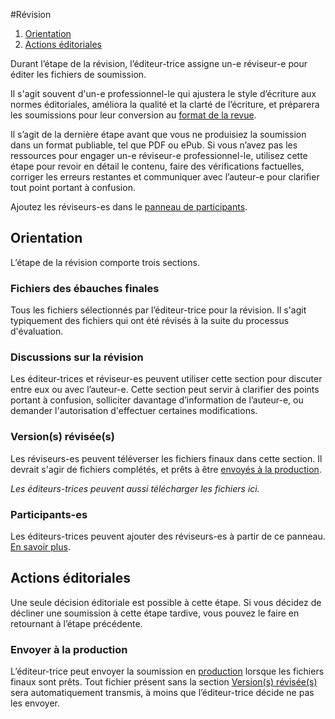 #Révision

1. [Orientation](copyediting#orientation)
1. [Actions éditoriales](copyediting#editorial-actions)

Durant l’étape de la révision, l’éditeur-trice assigne un-e réviseur-e pour éditer les fichiers de soumission.

Il s'agit souvent d'un-e professionnel-le qui ajustera le style d’écriture aux normes éditoriales, améliora la qualité et la clarté de l’écriture, et préparera les soumissions pour leur conversion au [format de la revue](production).

Il s’agit de la dernière étape avant que vous ne produisiez la soumission dans un format publiable, tel que PDF ou ePub. Si vous n’avez pas les ressources pour engager un-e réviseur-e professionnel-le, utilisez cette étape pour revoir en détail le contenu, faire des vérifications factuelles, corriger les erreurs restantes et communiquer avec l’auteur-e pour clarifier tout point portant à confusion.

Ajoutez les réviseurs-es dans le [panneau de participants](../editorial-workflow#participants).

## <a name="orientation"></a>Orientation

L’étape de la révision comporte trois sections.

### <a name="draft-files"></a>Fichiers des ébauches finales

Tous les fichiers sélectionnés par l’éditeur-trice pour la révision. Il s'agit typiquement des fichiers qui ont été révisés à la suite du processus d'évaluation.

### <a name="copyediting-discussions"></a>Discussions sur la révision

Les éditeur-trices et réviseur-es peuvent utiliser cette section pour discuter entre eux ou avec l’auteur-e. Cette section peut servir à clarifier des points portant à confusion, solliciter davantage d’information de l’auteur-e, ou demander l'autorisation d'effectuer certaines modifications.

### <a name="copyedited"></a>Version(s) révisée(s)

Les réviseurs-es peuvent téléverser les fichiers finaux dans cette section. Il devrait s'agir de fichiers complétés, et prêts à être [envoyés à la production](copyediting#editorial-actions).

*Les éditeurs-trices peuvent aussi télécharger les fichiers ici.*

### <a name="participants"></a>Participants-es

Les éditeurs-trices peuvent ajouter des réviseurs-es à partir de ce panneau. [En savoir plus](../editorial-workflow#participants).

## <a name="editorial-actions"></a>Actions éditoriales

Une seule décision éditoriale est possible à cette étape. Si vous décidez de décliner une soumission à cette étape tardive, vous pouvez le faire en retournant à l’étape précédente.

### <a name="production"></a>Envoyer à la production

L’éditeur-trice peut envoyer la soumission en [production](production) lorsque les fichiers finaux sont prêts. Tout fichier présent sans la section [Version(s) révisée(s)](copyediting#copyedited) sera automatiquement transmis, à moins que l’éditeur-trice décide ne pas les envoyer.
